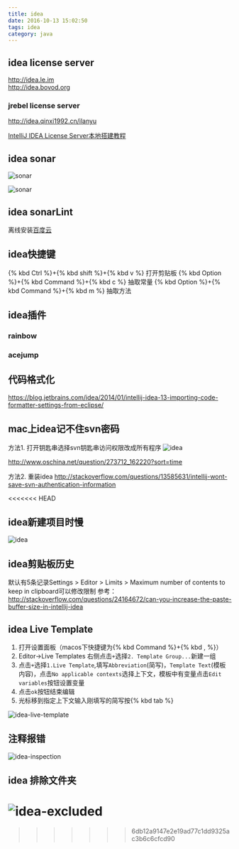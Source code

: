 ```yaml
---
title: idea
date: 2016-10-13 15:02:50
tags: idea
category: java
---
```


## idea license server
http://idea.le.im  
http://idea.bovod.org

### jrebel license server
http://idea.qinxi1992.cn/ilanyu

[IntelliJ IDEA License Server本地搭建教程](http://blog.lanyus.com/archives/174.html)

## idea sonar

![sonar](http://7xlbo3.com1.z0.glb.clouddn.com/2016/11/01/20161101101443.png)

![sonar](http://7xlbo3.com1.z0.glb.clouddn.com/2016/11/01/20161101103810.png)

## idea sonarLint

离线安装[百度云](https://pan.baidu.com/s/1jIkBY9C) 

## idea快捷键

{% kbd Ctrl %}+{% kbd shift %}+{% kbd v %} 打开剪贴板
{% kbd Option %}+{% kbd Command %}+{% kbd c %} 抽取常量
{% kbd Option %}+{% kbd Command %}+{% kbd m %} 抽取方法

## idea插件

### rainbow
### acejump


## 代码格式化

https://blog.jetbrains.com/idea/2014/01/intellij-idea-13-importing-code-formatter-settings-from-eclipse/

## mac上idea记不住svn密码

方法1. 打开钥匙串选择svn钥匙串访问权限改成所有程序
![idea](http://7xlbo3.com1.z0.glb.clouddn.com/2016/11/10/20161110115401.png)

http://www.oschina.net/question/273712_162220?sort=time

方法2. 重装idea http://stackoverflow.com/questions/13585631/intellij-wont-save-svn-authentication-information

<<<<<<< HEAD
## idea新建项目时慢
![idea](http://7xlbo3.com1.z0.glb.clouddn.com/2016/12/23/20161223143224.png)


## idea剪贴板历史
默认有5条记录Settings > Editor > Limits > Maximum number of contents to keep in clipboard可以修改限制
参考：http://stackoverflow.com/questions/24164672/can-you-increase-the-paste-buffer-size-in-intellij-idea


## idea Live Template

1. 打开设置面板（macos下快捷键为{% kbd Command %}+{% kbd , %}）
2. Editor->Live Templates 右侧点击`+`选择`2. Template Group...`新建一组
3. 点击`+`选择`1.Live Template`,填写`Abbreviation`(简写)，`Template Text`(模板内容)，点击`No applicable contexts`选择上下文，模板中有变量点击`Edit variables`按钮设置变量
4. 点击`ok`按钮结束编辑
5. 光标移到指定上下文输入刚填写的简写按{% kbd tab %}

![idea-live-template](http://7xlbo3.com1.z0.glb.clouddn.com/2017/03/27/idea-live-template.gif)

## 注释报错
![idea-inspection](http://7xlbo3.com1.z0.glb.clouddn.com/2017/03/27/20170327164435.png)

## idea 排除文件夹
![idea-excluded](http://7xlbo3.com1.z0.glb.clouddn.com/2017/07/12/idea-excluded.gif)
=======



>>>>>>> 6db12a9147e2e19ad77c1dd9325ac3b6c6cfcd90
